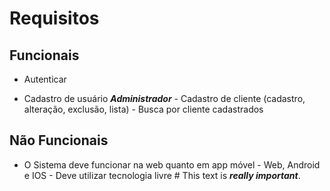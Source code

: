 # Requisitos

## Funcionais

* Autenticar 
- Cadastro de usuário ***Administrador***
        - Cadastro de cliente (cadastro, alteração, exclusão, lista)
        - Busca por cliente cadastrados

## Não Funcionais

* O Sistema deve funcionar na web quanto em app móvel
        - Web, Android e IOS
        - Deve utilizar tecnologia livre
        #
This text is <strong><em>really important</em></strong>.
